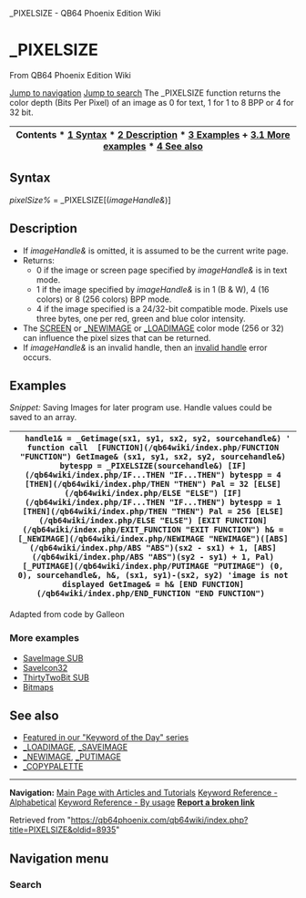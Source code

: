 


\_PIXELSIZE - QB64 Phoenix Edition Wiki








# \_PIXELSIZE



From QB64 Phoenix Edition Wiki



[Jump to navigation](#mw-head)
[Jump to search](#searchInput)
The \_PIXELSIZE function returns the color depth (Bits Per Pixel) of an image as 0 for text, 1 for 1 to 8 BPP or 4 for 32 bit.


  






| Contents * [1 Syntax](#Syntax) * [2 Description](#Description) * [3 Examples](#Examples) 	+ [3.1 More examples](#More_examples) * [4 See also](#See_also) |
| --- |


## Syntax


*pixelSize%* = \_PIXELSIZE[(*imageHandle&*)]
  




## Description


* If *imageHandle&* is omitted, it is assumed to be the current write page.
* Returns:
	+ 0 if the image or screen page specified by *imageHandle&* is in text mode.
	+ 1 if the image specified by *imageHandle&* is in 1 (B & W), 4 (16 colors) or 8 (256 colors) BPP mode.
	+ 4 if the image specified is a 24/32-bit compatible mode. Pixels use three bytes, one per red, green and blue color intensity.
* The [SCREEN](/qb64wiki/index.php/SCREEN "SCREEN") or [\_NEWIMAGE](/qb64wiki/index.php/NEWIMAGE "NEWIMAGE") or [\_LOADIMAGE](/qb64wiki/index.php/LOADIMAGE "LOADIMAGE") color mode (256 or 32) can influence the pixel sizes that can be returned.
* If *imageHandle&* is an invalid handle, then an [invalid handle](/qb64wiki/index.php/ERROR_Codes "ERROR Codes") error occurs.


  




## Examples


*Snippet:* Saving Images for later program use. Handle values could be saved to an array.





| ```   handle1& = _Getimage(sx1, sy1, sx2, sy2, sourcehandle&) ' function call  [FUNCTION](/qb64wiki/index.php/FUNCTION "FUNCTION") GetImage& (sx1, sy1, sx2, sy2, sourcehandle&) bytespp = _PIXELSIZE(sourcehandle&) [IF](/qb64wiki/index.php/IF...THEN "IF...THEN") bytespp = 4 [THEN](/qb64wiki/index.php/THEN "THEN") Pal = 32 [ELSE](/qb64wiki/index.php/ELSE "ELSE") [IF](/qb64wiki/index.php/IF...THEN "IF...THEN") bytespp = 1 [THEN](/qb64wiki/index.php/THEN "THEN") Pal = 256 [ELSE](/qb64wiki/index.php/ELSE "ELSE") [EXIT FUNCTION](/qb64wiki/index.php/EXIT_FUNCTION "EXIT FUNCTION") h& = [_NEWIMAGE](/qb64wiki/index.php/NEWIMAGE "NEWIMAGE")([ABS](/qb64wiki/index.php/ABS "ABS")(sx2 - sx1) + 1, [ABS](/qb64wiki/index.php/ABS "ABS")(sy2 - sy1) + 1, Pal) [_PUTIMAGE](/qb64wiki/index.php/PUTIMAGE "PUTIMAGE") (0, 0), sourcehandle&, h&, (sx1, sy1)-(sx2, sy2) 'image is not displayed GetImage& = h& [END FUNCTION](/qb64wiki/index.php/END_FUNCTION "END FUNCTION")  ``` |
| --- |


Adapted from code by Galleon
### More examples


* [SaveImage SUB](/qb64wiki/index.php/SaveImage_SUB "SaveImage SUB")
* [SaveIcon32](/qb64wiki/index.php/SaveIcon32 "SaveIcon32")
* [ThirtyTwoBit SUB](/qb64wiki/index.php/ThirtyTwoBit_SUB "ThirtyTwoBit SUB")
* [Bitmaps](/qb64wiki/index.php/Bitmaps "Bitmaps")


  




## See also


* [Featured in our "Keyword of the Day" series](https://qb64phoenix.com/forum/showthread.php?tid=1362)
* [\_LOADIMAGE](/qb64wiki/index.php/LOADIMAGE "LOADIMAGE"), [\_SAVEIMAGE](/qb64wiki/index.php/SAVEIMAGE "SAVEIMAGE")
* [\_NEWIMAGE](/qb64wiki/index.php/NEWIMAGE "NEWIMAGE"), [\_PUTIMAGE](/qb64wiki/index.php/PUTIMAGE "PUTIMAGE")
* [\_COPYPALETTE](/qb64wiki/index.php/COPYPALETTE "COPYPALETTE")


  






---


**Navigation:**
[Main Page with Articles and Tutorials](/qb64wiki/index.php/Main_Page "Main Page")
[Keyword Reference - Alphabetical](/qb64wiki/index.php/Keyword_Reference_-_Alphabetical "Keyword Reference - Alphabetical")
[Keyword Reference - By usage](/qb64wiki/index.php/Keyword_Reference_-_By_usage "Keyword Reference - By usage")
**[Report a broken link](https://qb64phoenix.com/forum/showthread.php?tid=2800)**  





Retrieved from "<https://qb64phoenix.com/qb64wiki/index.php?title=PIXELSIZE&oldid=8935>"




## Navigation menu








### Search





















